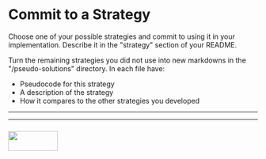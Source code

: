 # Commit to a Strategy

Choose one of your possible strategies and commit to using it in your implementation.  Describe it in the "strategy" section of your README.

Turn the remaining strategies you did not use into new markdowns in the "/pseudo-solutions" directory.  In each file have:
* Pseudocode for this strategy
* A description of the strategy
* How it compares to the other strategies you developed


___
___
### <a href="http://elewa.education/blog" target="_blank"><img src="https://user-images.githubusercontent.com/18554853/34921062-506450ae-f97d-11e7-875f-6feeb26ad72d.png" width="100" height="40"/></a>